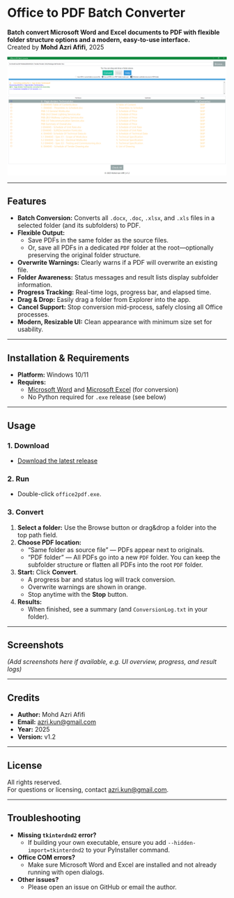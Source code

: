 # Office to PDF Batch Converter

**Batch convert Microsoft Word and Excel documents to PDF with flexible folder structure options and a modern, easy-to-use interface.**  
Created by **Mohd Azri Afifi**, 2025

![App Screenshot](images/Screenshot%202025-07-04%20192636.png)

---

## Features

- **Batch Conversion:** Converts all `.docx`, `.doc`, `.xlsx`, and `.xls` files in a selected folder (and its subfolders) to PDF.
- **Flexible Output:**  
  - Save PDFs in the same folder as the source files.
  - Or, save all PDFs in a dedicated `PDF` folder at the root—optionally preserving the original folder structure.
- **Overwrite Warnings:** Clearly warns if a PDF will overwrite an existing file.
- **Folder Awareness:** Status messages and result lists display subfolder information.
- **Progress Tracking:** Real-time logs, progress bar, and elapsed time.
- **Drag & Drop:** Easily drag a folder from Explorer into the app.
- **Cancel Support:** Stop conversion mid-process, safely closing all Office processes.
- **Modern, Resizable UI:** Clean appearance with minimum size set for usability.

---

## Installation & Requirements

- **Platform:** Windows 10/11  
- **Requires:**  
  - [Microsoft Word](https://www.microsoft.com/en-us/microsoft-365/word) and [Microsoft Excel](https://www.microsoft.com/en-us/microsoft-365/excel) (for conversion)
  - No Python required for `.exe` release (see below)

---

## Usage

### 1. Download

- [Download the latest release](https://github.com/jiraiya78/Batch-Office-to-PDF-Converter/releases/download/1.2.1/office2pdfv2.exe)

### 2. Run

- Double-click `office2pdf.exe`.

### 3. Convert

1. **Select a folder:** Use the Browse button or drag&drop a folder into the top path field.
2. **Choose PDF location:**  
   - “Same folder as source file” — PDFs appear next to originals.
   - “PDF folder” — All PDFs go into a new `PDF` folder. You can keep the subfolder structure or flatten all PDFs into the root `PDF` folder.
3. **Start:** Click **Convert**.  
   - A progress bar and status log will track conversion.
   - Overwrite warnings are shown in orange.
   - Stop anytime with the **Stop** button.
4. **Results:**  
   - When finished, see a summary (and `ConversionLog.txt` in your folder).

---

## Screenshots

*(Add screenshots here if available, e.g. UI overview, progress, and result logs)*

---

## Credits

- **Author:** Mohd Azri Afifi
- **Email:** [azri.kun@gmail.com](mailto:azri.kun@gmail.com)
- **Year:** 2025
- **Version:** v1.2

---

## License

All rights reserved.  
For questions or licensing, contact [azri.kun@gmail.com](mailto:azri.kun@gmail.com).

---

## Troubleshooting

- **Missing `tkinterdnd2` error?**
  - If building your own executable, ensure you add `--hidden-import=tkinterdnd2` to your PyInstaller command.
- **Office COM errors?**
  - Make sure Microsoft Word and Excel are installed and not already running with open dialogs.
- **Other issues?**
  - Please open an issue on GitHub or email the author.
